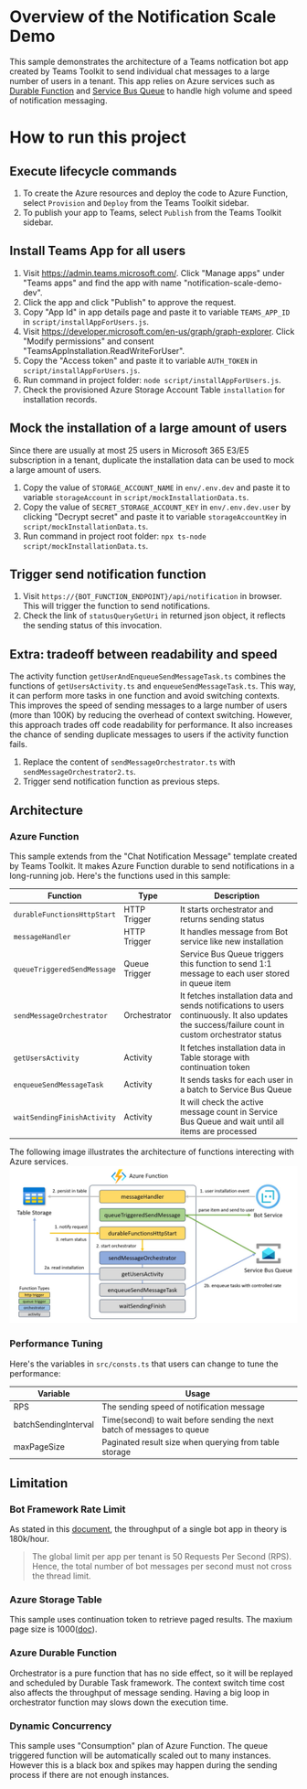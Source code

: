 # Overview of the Notification Scale Demo

This sample demonstrates the architecture of a Teams notfication bot app created by Teams Toolkit to send individual chat messages to a large number of users in a tenant. This app relies on Azure services such as [Durable Function](https://learn.microsoft.com/en-us/azure/azure-functions/durable/durable-functions-overview?tabs=csharp-inproc) and [Service Bus Queue](https://learn.microsoft.com/en-us/azure/service-bus-messaging/service-bus-queues-topics-subscriptions#queues) to handle high volume and speed of notification messaging.

# How to run this project

## Execute lifecycle commands

1. To create the Azure resources and deploy the code to Azure Function, select `Provision` and `Deploy` from the Teams Toolkit sidebar.
2. To publish your app to Teams, select `Publish` from the Teams Toolkit sidebar.

## Install Teams App for all users

1. Visit https://admin.teams.microsoft.com/. Click "Manage apps" under "Teams apps" and find the app with name "notification-scale-demo-dev".
2. Click the app and click "Publish" to approve the request.
3. Copy "App Id" in app details page and paste it to variable `TEAMS_APP_ID` in `script/installAppForUsers.js`.
4. Visit https://developer.microsoft.com/en-us/graph/graph-explorer. Click "Modify permissions" and consent "TeamsAppInstallation.ReadWriteForUser".
5. Copy the "Access token" and paste it to variable `AUTH_TOKEN` in `script/installAppForUsers.js`.
6. Run command in project folder: `node script/installAppForUsers.js`.
7. Check the provisioned Azure Storage Account Table `installation` for installation records.

## Mock the installation of a large amount of users

Since there are usually at most 25 users in Microsoft 365 E3/E5 subscription in a tenant, duplicate the installation data can be used to mock a large amount of users.

1. Copy the value of `STORAGE_ACCOUNT_NAME` in `env/.env.dev` and paste it to variable `storageAccount` in `script/mockInstallationData.ts`.
2. Copy the value of `SECRET_STORAGE_ACCOUNT_KEY` in `env/.env.dev.user` by clicking "Decrypt secret" and paste it to variable `storageAccountKey` in `script/mockInstallationData.ts`.
3. Run command in project root folder: `npx ts-node script/mockInstallationData.ts`.

## Trigger send notification function

1. Visit `https://{BOT_FUNCTION_ENDPOINT}/api/notification` in browser. This will trigger the function to send notifications.
2. Check the link of `statusQueryGetUri` in returned json object, it reflects the sending status of this invocation.

## Extra: tradeoff between readability and speed

The activity function `getUserAndEnqueueSendMessageTask.ts` combines the functions of `getUsersActivity.ts` and `enqueueSendMessageTask.ts`. This way, it can perform more tasks in one function and avoid switching contexts. This improves the speed of sending messages to a large number of users (more than 100K) by reducing the overhead of context switching. However, this approach trades off code readability for performance. It also increases the chance of sending duplicate messages to users if the activity function fails.

1. Replace the content of `sendMessageOrchestrator.ts` with `sendMessageOrchestrator2.ts`.
2. Trigger send notification function as previous steps.

## Architecture

### Azure Function

This sample extends from the "Chat Notification Message" template created by Teams Toolkit. It makes Azure Function durable to send notifications in a long-running job.
Here's the functions used in this sample:

| Function                    | Type          | Description                                                                                                                                         |
| --------------------------- | ------------- | --------------------------------------------------------------------------------------------------------------------------------------------------- |
| `durableFunctionsHttpStart` | HTTP Trigger  | It starts orchestrator and returns sending status                                                                                                   |
| `messageHandler`            | HTTP Trigger  | It handles message from Bot service like new installation                                                                                           |
| `queueTriggeredSendMessage` | Queue Trigger | Service Bus Queue triggers this function to send 1:1 message to each user stored in queue item                                                      |
| `sendMessageOrchestrator`   | Orchestrator  | It fetches installation data and sends notifications to users continuously. It also updates the success/failure count in custom orchestrator status |
| `getUsersActivity`          | Activity      | It fetches installation data in Table storage with continuation token                                                                               |
| `enqueueSendMessageTask`    | Activity      | It sends tasks for each user in a batch to Service Bus Queue                                                                                        |
| `waitSendingFinishActivity` | Activity      | It will check the active message count in Service Bus Queue and wait until all items are processed                                                  |

The following image illustrates the architecture of functions interecting with Azure services.
![architecture](./assets/architecture.jpg)

### Performance Tuning

Here's the variables in `src/consts.ts` that users can change to tune the performance:

| Variable             | Usage                                                                   |
| -------------------- | ----------------------------------------------------------------------- |
| RPS                  | The sending speed of notification message                               |
| batchSendingInterval | Time(second) to wait before sending the next batch of messages to queue |
| maxPageSize          | Paginated result size when querying from table storage                  |

## Limitation

### Bot Framework Rate Limit

As stated in this [document](https://learn.microsoft.com/en-us/microsoftteams/platform/bots/how-to/rate-limit#per-bot-per-thread-limit), the throughput of a single bot app in theory is 180k/hour.

> The global limit per app per tenant is 50 Requests Per Second (RPS). Hence, the total number of bot messages per second must not cross the thread limit.

### Azure Storage Table

This sample uses continuation token to retrieve paged results. The maxium page size is 1000([doc](https://learn.microsoft.com/en-us/rest/api/storageservices/Query-Entities?redirectedfrom=MSDN#remarks)).

### Azure Durable Function

Orchestrator is a pure function that has no side effect, so it will be replayed and scheduled by Durable Task framework. The context switch time cost also affects the throughput of message sending. Having a big loop in orchestrator function may slows down the execution time.

### Dynamic Concurrency

This sample uses "Consumption" plan of Azure Function. The queue triggered function will be automatically scaled out to many instances. However this is a black box and spikes may happen during the sending process if there are not enough instances.
